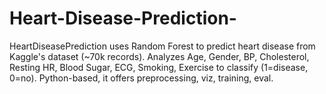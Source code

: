 # Heart-Disease-Prediction-
HeartDiseasePrediction uses Random Forest to predict heart disease from Kaggle's dataset (~70k records). Analyzes Age, Gender, BP, Cholesterol, Resting HR, Blood Sugar, ECG, Smoking, Exercise to classify (1=disease, 0=no). Python-based, it offers preprocessing, viz, training, eval.
